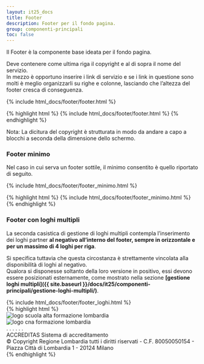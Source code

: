 ```yaml
---
layout: it25_docs
title: Footer
description: Footer per il fondo pagina.
group: componenti-principali
toc: false
---
```


Il Footer è la componente base ideata per il fondo pagina.

Deve contenere come ultima riga il copyright e al di sopra il nome del servizio.  
In mezzo è opportuno inserire i link di servizio e se i link in questione sono molti è meglio organizzarli su righe e colonne, lasciando che l’altezza del footer cresca di conseguenza.

<div class="bd-example">
{% include html_docs/footer/footer.html %}
</div>

{% highlight html %}
{% include html_docs/footer/footer.html %}
{% endhighlight %}

Nota:
La dicitura del copyright è strutturata in modo da andare a capo a blocchi a seconda della dimensione dello schermo.

### Footer minimo

Nel caso in cui serva un footer sottile, il minimo consentito è quello riportato di seguito.

<div class="bd-example">
{% include html_docs/footer/footer_minimo.html %}
</div>

{% highlight html %}
{% include html_docs/footer/footer_minimo.html %}
{% endhighlight %}

### Footer con loghi multipli

La seconda casistica di gestione di loghi multipli contempla l’inserimento dei loghi partner **al negativo all’interno del footer, sempre in orizzontale e per un massimo di 4 loghi per riga**.

Si specifica tuttavia che questa circostanza è strettamente vincolata alla disponibilità di loghi al negativo.  
Qualora si disponesse soltanto della loro versione in positivo, essi devono essere posizionati esternamente, come mostrato nella sezione **[gestione loghi multipli]({{ site.baseurl }}/docs/it25/componenti-principali/gestione-loghi-multipli/)**.

<div class="bd-example">
{% include html_docs/footer/footer_loghi.html %}
</div>
{% highlight html %}
<footer class="footer">
  <div class="container-fluid">
    <div class="row">
      <div class="col-3">
        <div class="it25-footer-logo">
          <img src="{{ site.baseurl }}/dist/assets/img/logo-saf-lombardia.png" alt="logo scuola alta formazione lombardia" class="img-fluid p-3">
        </div>
      </div>
      <div class="col-3">
        <div class="it25-footer-logo">
          <img src="{{ site.baseurl }}/dist/assets/img/logo-cna-lombardia-bianco.png" alt="logo cna formazione lombardia" class="img-fluid p-3">
        </div>
      </div>
      . . .
      . . .
    </div>
    <div class="row">
      <div class="col-12 my-4 fw-bold title">ACCREDITAS Sistema di accreditamento</div>
    </div>
    <div class="row">
      <div class="col-12 my-3 copyright">
        <span class="d-inline-block">&copy; Copyright Regione Lombardia tutti i diritti riservati</span>
        <span class="d-inline-block"> - C.F. 80050050154</span>
        <span class="d-inline-block"> - Piazza Città di Lombardia 1</span>
        <span class="d-inline-block"> - 20124 Milano</span>
      </div>
    </div>
  </div>
</footer>      
{% endhighlight %}
